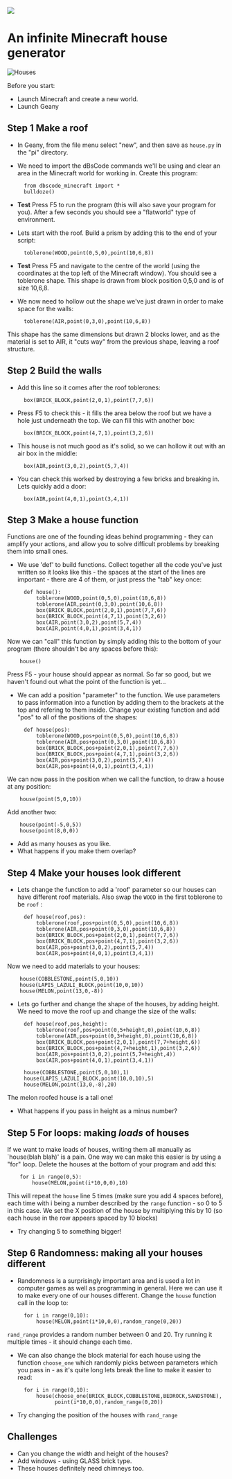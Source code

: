 ![](../images/dbscode.png)

# An infinite Minecraft house generator

![Houses](../images/infinite-house.jpg "Some houses")

Before you start:

* Launch Minecraft and create a new world.
* Launch Geany

## Step 1 Make a roof

* In Geany, from the file menu select "new", and then save as `house.py` in the "pi"
  directory.

* We need to import the dBsCode commands we'll be using and clear an
area in the Minecraft world for working in. Create this program:

        from dbscode_minecraft import *
        bulldoze()

* **Test** Press F5 to run the program (this will also save your
program for you). After a few seconds you should see a "flatworld" type
of environment.

* Lets start with the roof. Build a prism by adding this to the end of your script:

        toblerone(WOOD,point(0,5,0),point(10,6,8))

* **Test** Press F5 and navigate to the centre of the world (using the
coordinates at the top left of the Minecraft window). You should see a
toblerone shape. This shape is drawn from block position 0,5,0 and is of
size 10,6,8.

* We now need to hollow out the shape we've just drawn in order to make
space for the walls:

        toblerone(AIR,point(0,3,0),point(10,6,8))

This shape has the same dimensions but drawn 2 blocks lower, and
as the material is set to AIR, it "cuts way" from the previous shape,
leaving a roof structure.

## Step 2 Build the walls

* Add this line so it comes after the roof toblerones:

        box(BRICK_BLOCK,point(2,0,1),point(7,7,6))

* Press F5 to check this - it fills the area below the roof but we have
a hole just underneath the top. We can fill this with another box:

        box(BRICK_BLOCK,point(4,7,1),point(3,2,6))

* This house is not much good as it's solid, so we can hollow it out
with an air box in the middle:

        box(AIR,point(3,0,2),point(5,7,4))

* You can check this worked by destroying a few bricks and breaking
in. Lets quickly add a door:

        box(AIR,point(4,0,1),point(3,4,1))

## Step 3 Make a house function

Functions are one of the founding ideas behind programming - they can
amplify your actions, and allow you to solve difficult problems by
breaking them into small ones.

* We use 'def' to build functions. Collect together all the code you've
just written so it looks like this - the spaces at the start of the
lines are important - there are 4 of them, or just press the "tab" key
once:

        def house():
        	toblerone(WOOD,point(0,5,0),point(10,6,8))
        	toblerone(AIR,point(0,3,0),point(10,6,8))
        	box(BRICK_BLOCK,point(2,0,1),point(7,7,6))
        	box(BRICK_BLOCK,point(4,7,1),point(3,2,6))
        	box(AIR,point(3,0,2),point(5,7,4))
        	box(AIR,point(4,0,1),point(3,4,1))

Now we can "call" this function by simply adding this to the bottom of your
program (there shouldn't be any spaces before this):

        house()

Press F5 - your house should appear as normal. So far so good, but we
haven't found out what the point of the function is yet...

* We can add a position "parameter" to the function. We use parameters
to pass information into a function by adding them to the brackets at
the top and refering to them inside. Change your existing function and
add "pos" to all of the positions of the shapes:

        def house(pos):
        	toblerone(WOOD,pos+point(0,5,0),point(10,6,8))
        	toblerone(AIR,pos+point(0,3,0),point(10,6,8))
        	box(BRICK_BLOCK,pos+point(2,0,1),point(7,7,6))
        	box(BRICK_BLOCK,pos+point(4,7,1),point(3,2,6))
        	box(AIR,pos+point(3,0,2),point(5,7,4))
        	box(AIR,pos+point(4,0,1),point(3,4,1))

We can now pass in the position when we call the function, to draw a
house at any position:

        house(point(5,0,10))

Add another two:

        house(point(-5,0,5))
        house(point(8,0,0))

* Add as many houses as you like.
* What happens if you make them overlap?

## Step 4 Make your houses look different

* Lets change the function to add a 'roof' parameter so our houses can
have different roof materials. Also swap the `WOOD` in the first
toblerone to be `roof` :

        def house(roof,pos):
        	toblerone(roof,pos+point(0,5,0),point(10,6,8))
        	toblerone(AIR,pos+point(0,3,0),point(10,6,8))
        	box(BRICK_BLOCK,pos+point(2,0,1),point(7,7,6))
        	box(BRICK_BLOCK,pos+point(4,7,1),point(3,2,6))
        	box(AIR,pos+point(3,0,2),point(5,7,4))
        	box(AIR,pos+point(4,0,1),point(3,4,1))

Now we need to add materials to your houses:

        house(COBBLESTONE,point(5,0,10))
        house(LAPIS_LAZULI_BLOCK,point(10,0,10))
        house(MELON,point(13,0,-8))

* Lets go further and change the shape of the houses, by adding
height. We need to move the roof up and change the size of the walls:

        def house(roof,pos,height):
        	toblerone(roof,pos+point(0,5+height,0),point(10,6,8))
        	toblerone(AIR,pos+point(0,3+height,0),point(10,6,8))
        	box(BRICK_BLOCK,pos+point(2,0,1),point(7,7+height,6))
        	box(BRICK_BLOCK,pos+point(4,7+height,1),point(3,2,6))
        	box(AIR,pos+point(3,0,2),point(5,7+height,4))
        	box(AIR,pos+point(4,0,1),point(3,4,1))

        house(COBBLESTONE,point(5,0,10),1)
        house(LAPIS_LAZULI_BLOCK,point(10,0,10),5)
        house(MELON,point(13,0,-8),20)

The melon roofed house is a tall one!

* What happens if you pass in height as a minus number?

## Step 5 For loops: making *loads* of houses

If we want to make loads of houses, writing them all manually as
`house(blah blah)' is a pain. One way we can make this easier is by
using a "for" loop. Delete the houses at the bottom of your program and
add this:

        for i in range(0,5):
            house(MELON,point(i*10,0,0),10)

This will repeat the `house` line 5 times (make sure you add 4 spaces
before), each time with i being a number described by the `range`
function - so 0 to 5 in this case. We set the X position of the house
by multiplying this by 10 (so each house in the row appears spaced by 10
blocks)

* Try changing 5 to something bigger!

## Step 6 Randomness: making all your houses different

* Randomness is a surprisingly important area and is used a lot in
computer games as well as programming in general. Here we can use it to
make every one of our houses different. Change the `house` function call
in the loop to:

        for i in range(0,10):
            house(MELON,point(i*10,0,0),random_range(0,20))

`rand_range` provides a random number between 0 and 20. Try running it
multiple times - it should change each time.

* We can also change the block material for each house using the
function `choose_one` which randomly picks between parameters which you
pass in - as it's quite long lets break the line to make it easier to read:

        for i in range(0,10):
            house(choose_one(BRICK_BLOCK,COBBLESTONE,BEDROCK,SANDSTONE),
                  point(i*10,0,0),random_range(0,20))

* Try changing the position of the houses with `rand_range`

## Challenges

* Can you change the width and height of the houses?
* Add windows - using GLASS brick type.
* These houses definitely need chimneys too.
